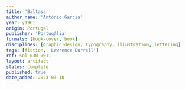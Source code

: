 ```yaml
---
title: 'Baltasar'
author_name: 'António Garcia'
year: y1961
origin: Portugal
publisher: 'Portugália'
formats: [book-cover, book]
disciplines: [graphic-design, typography, illustration, lettering]
tags: [fiction, 'Lawrence Durrell']
ref: sol-030-0011
layout: artifact
status: complete
published: true
date_added: 2023-03-10
---
```

